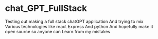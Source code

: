 # chat_GPT_FullStack
 Testing out making a full stack chatGPT application And trying to mix Various technologies like react Express And python And hopefully make it open source so anyone can Learn from my mistakes
